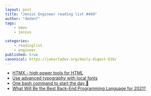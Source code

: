 ```yaml
---
layout: post
title: "Jenius Engineer reading list #469"
author: "dedenf"
tags:
    - news
    - jenius

categories:
    - readinglist
    - engineer
published: true
canonical: https://jakartadev.org/daily-digest-639/
---
```


- [HTMX - high power tools for HTML](https://htmx.org/)
- [Use advanced typography with local fonts](https://web.dev/local-fonts/)
- [One bash command to start the day 🌅](https://dev.to/dmahely/one-bash-command-to-start-the-day-2fni)
- [What Will Be the Best Back-End Programming Language for 2021?](https://medium.com/better-programming/what-will-be-the-best-back-end-programming-language-for-2021-18096c0c6105)
